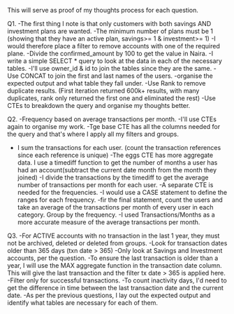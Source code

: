 This will serve as proof of my thoughts process for each question.

Q1.
-The first thing I note is that only customers with both savings AND investment plans are wanted.
-The minimum number of plans must be 1 (showing that they have an active plan, savings>= 1 & investment>= 1)
-I would therefore place a filter to remove accounts with one of the required plane.
-Divide the confirmed_amount by 100 to get the value in Naira.
-I write a simple SELECT * query to look at the data in each of the necessary tables.
-I'll use owner_id & id to join the tables since they are the same.
-Use CONCAT to join the first and last names of the users.
-organise the expected output and what table they fall under.
-Use Rank to remove duplicate results. (First iteration returned 600k+ results, with many duplicates, rank only returned the first one and eliminated the rest)
-Use CTEs to breakdown the query and organise my thoughts better.

Q2.
-Frequency based on average transactions per month.
-I'll use CTEs again to organise my work.
-Tge base CTE has all the columns needed for the query and that's where I apply all my filters and groups.
- I sum the transactions for each user. (count the transaction references since each reference is unique)
-The eggs CTE has more aggregate data. I use a timediff function to get the number of months a user has had an account(subtract the current date month from the month they joined)
-I divide the transactions by the timediff to get the average number of transactions per month for each user.
-A separate CTE is needed for the frequencies.
-I would use a CASE statement to define the ranges for each frequency.
-fir the final statement, count the users and take an average of the transactions per month of every user in each category. Group by the frequency.
-I used Transactions/Months as a more accurate measure of the average transactions per month.

Q3.
-For ACTIVE accounts with no transaction in the last 1 year, they must not be archived, deleted or deleted from groups.
-Look for transaction dates older than 365 days (txn date > 365)
-Only look at Savings and Investment accounts, per the question.
-To ensure the last transaction is older than a year, I will use the MAX aggregate function in the transaction date column. This will give the last transaction and the filter tx date > 365 is applied here.
-Filter only for successful transactions.
-To count inactivity days, I'd need to get the difference in time between the last transaction date and the current date.
-As per the previous questions, I lay out the expected output and identify what tables are necessary for each of them.